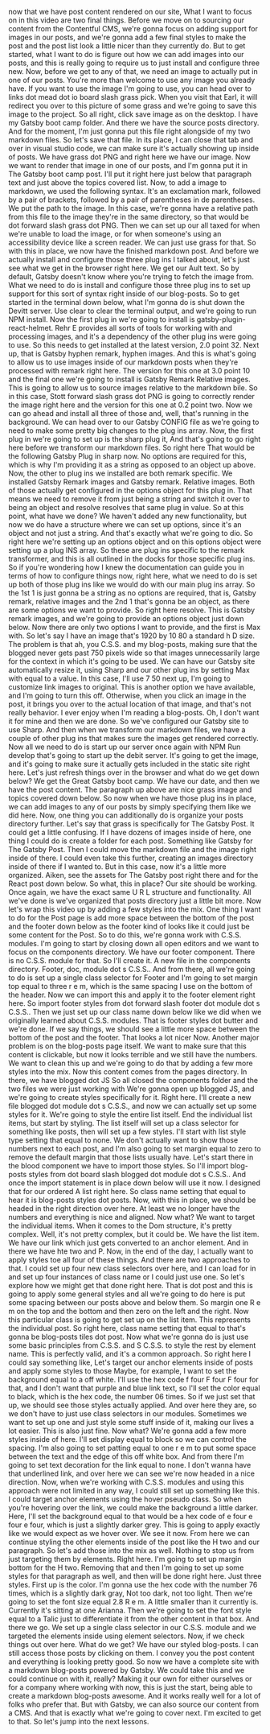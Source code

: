 now that we have post content rendered on our site, What I want to focus on in this video are two final things. Before we move on to sourcing our content from the Contentful CMS, we're gonna focus on adding support for images in our posts, and we're gonna add a few final styles to make the post and the post list look a little nicer than they currently do. But to get started, what I want to do is figure out how we can add images into our posts, and this is really going to require us to just install and configure three new. Now, before we get to any of that, we need an image to actually put in one of our posts. You're more than welcome to use any image you already have. If you want to use the image I'm going to use, you can head over to links dot mead dot io board slash grass pick. When you visit that Earl, it will redirect you over to this picture of some grass and we're going to save this image to the project. So all right, click save image as on the desktop. I have my Gatsby boot camp folder. And there we have the source posts directory. And for the moment, I'm just gonna put this file right alongside of my two markdown files. So let's save that file. In its place, I can close that tab and over in visual studio code, we can make sure it's actually showing up inside of posts. We have grass dot PNG and right here we have our image. Now we want to render that image in one of our posts, and I'm gonna put it in The Gatsby boot camp post. I'll put it right here just below that paragraph text and just above the topics covered list. Now, to add a image to markdown, we used the following syntax. It's an exclamation mark, followed by a pair of brackets, followed by a pair of parentheses in de parentheses. We put the path to the image. In this case, we're gonna have a relative path from this file to the image they're in the same directory, so that would be dot forward slash grass dot PNG. Then we can set up our all taxed for when we're unable to load the image, or for when someone's using an accessibility device like a screen reader. We can just use grass for that. So with this in place, we now have the finished markdown post. And before we actually install and configure those three plug ins I talked about, let's just see what we get in the browser right here. We get our Ault text. So by default, Gatsby doesn't know where you're trying to fetch the image from. What we need to do is install and configure those three plug ins to set up support for this sort of syntax right inside of our blog-posts. So to get started in the terminal down below, what I'm gonna do is shut down the Devitt server. Use clear to clear the terminal output, and we're going to run NPM install. Now the first plug in we're going to install is gatsby-plugin-react-helmet. Rehr E provides all sorts of tools for working with and processing images, and it's a dependency of the other plug ins were going to use. So this needs to get installed at the latest version, 2.0 point 32. Next up, that is Gatsby hyphen remark, hyphen images. And this is what's going to allow us to use images inside of our markdown posts when they're processed with remark right here. The version for this one at 3.0 point 10 and the final one we're going to install is Gatsby Remark Relative images. This is going to allow us to source images relative to the markdown bile. So in this case, Stott forward slash grass dot PNG is going to correctly render the image right here and the version for this one at 0.2 point two. Now we can go ahead and install all three of those and, well, that's running in the background. We can head over to our Gatsby CONFIG file as we're going to need to make some pretty big changes to the plug ins array. Now, the first plug in we're going to set up is the sharp plug it, And that's going to go right here before we transform our markdown files. So right here That would be the following Gatsby Plug in sharp now. No options are required for this, which is why I'm providing it as a string as opposed to an object up above. Now, the other to plug ins we installed are both remark specific. We installed Gatsby Remark images and Gatsby remark. Relative images. Both of those actually get configured in the options object for this plug in. That means we need to remove it from just being a string and switch it over to being an object and resolve resolves that same plug in value. So at this point, what have we done? We haven't added any new functionality, but now we do have a structure where we can set up options, since it's an object and not just a string. And that's exactly what we're going to dio. So right here we're setting up an options object and on this options object were setting up a plug INS array. So these are plug ins specific to the remark transformer, and this is all outlined in the docks for those specific plug ins. So if you're wondering how I knew the documentation can guide you in terms of how to configure things now, right here, what we need to do is set up both of those plug ins like we would do with our main plug ins array. So the 1st 1 is just gonna be a string as no options are required, that is, Gatsby remark, relative images and the 2nd 1 that's gonna be an object, as there are some options we want to provide. So right here resolve. This is Gatsby remark images, and we're going to provide an options object just down below. Now there are only two options I want to provide, and the first is Max with. So let's say I have an image that's 1920 by 10 80 a standard h D size. The problem is that ah, you C.S.S. and my blog-posts, making sure that the blogged never gets past 750 pixels wide so that images unnecessarily large for the context in which it's going to be used. We can have our Gatsby site automatically resize it, using Sharp and our other plug ins by setting Max with equal to a value. In this case, I'll use 7 50 next up, I'm going to customize link images to original. This is another option we have available, and I'm going to turn this off. Otherwise, when you click an image in the post, it brings you over to the actual location of that image, and that's not really behavior. I ever enjoy when I'm reading a blog-posts. Oh, I don't want it for mine and then we are done. So we've configured our Gatsby site to use Sharp. And then when we transform our markdown files, we have a couple of other plug ins that makes sure the images get rendered correctly. Now all we need to do is start up our server once again with NPM Run develop that's going to start up the debit server. It's going to get the image, and it's going to make sure it actually gets included in the static site right here. Let's just refresh things over in the browser and what do we get down below? We get the Great Gatsby boot camp. We have our date, and then we have the post content. The paragraph up above are nice grass image and topics covered down below. So now when we have those plug ins in place, we can add images to any of our posts by simply specifying them like we did here. Now, one thing you can additionally do is organize your posts directory further. Let's say that grass is specifically for The Gatsby Post. It could get a little confusing. If I have dozens of images inside of here, one thing I could do is create a folder for each post. Something like Gatsby for The Gatsby Post. Then I could move the markdown file and the image right inside of there. I could even take this further, creating an images directory inside of there if I wanted to. But in this case, now it's a little more organized. Aiken, see the assets for The Gatsby post right there and for the React post down below. So what, this in place? Our site should be working. Once again, we have the exact same U R L structure and functionality. All we've done is we've organized that posts directory just a little bit more. Now let's wrap this video up by adding a few styles into the mix. One thing I want to do for the Post page is add more space between the bottom of the post and the footer down below as the footer kind of looks like it could just be some content for the Post. So to do this, we're gonna work with C.S.S. modules. I'm going to start by closing down all open editors and we want to focus on the components directory. We have our footer component. There is no C.S.S. module for that. So I'll create it. A new file in the components directory. Footer, doc, module dot s C.S.S.. And from there, all we're going to do is set up a single class selector for Footer and I'm going to set margin top equal to three r e m, which is the same spacing I use on the bottom of the header. Now we can import this and apply it to the footer element right here. So import footer styles from dot forward slash footer dot module dot s C.S.S.. Then we just set up our class name down below like we did when we originally learned about C.S.S. modules. That is footer styles dot butter and we're done. If we say things, we should see a little more space between the bottom of the post and the footer. That looks a lot nicer Now. Another major problem is on the blog-posts page itself. We want to make sure that this content is clickable, but now it looks terrible and we still have the numbers. We want to clean this up and we're going to do that by adding a few more styles into the mix. Now this content comes from the pages directory. In there, we have blogged dot JS So all closed the components folder and the two files we were just working with We're gonna open up blogged JS, and we're going to create styles specifically for it. Right here. I'll create a new file blogged dot module dot s C.S.S., and now we can actually set up some styles for it. We're going to style the entire list itself. End the individual list items, but start by styling. The list itself will set up a class selector for something like posts, then will set up a few styles. I'll start with list style type setting that equal to none. We don't actually want to show those numbers next to each post, and I'm also going to set margin equal to zero to remove the default margin that those lists usually have. Let's start there in the blood component we have to import those styles. So I'll import blog-posts styles from dot board slash blogged dot module dot s C.S.S.. And once the import statement is in place down below will use it now. I designed that for our ordered A list right here. So class name setting that equal to hear it is blog-posts styles dot posts. Now, with this in place, we should be headed in the right direction over here. At least we no longer have the numbers and everything is nice and aligned. Now what? We want to target the individual items. When it comes to the Dom structure, it's pretty complex. Well, it's not pretty complex, but it could be. We have the list item. We have our link which just gets converted to an anchor element. And in there we have hte two and P. Now, in the end of the day, I actually want to apply styles toe all four of these things. And there are two approaches to that. I could set up four new class selectors over here, and I can load for in and set up four instances of class name or I could just use one. So let's explore how we might get that done right here. That is dot post and this is going to apply some general styles and all we're going to do here is put some spacing between our posts above and below them. So margin one R e m on the top and the bottom and then zero on the left and the right. Now this particular class is going to get set up on the list item. This represents the individual post. So right here, class name setting that equal to that's gonna be blog-posts tiles dot post. Now what we're gonna do is just use some basic principles from C.S.S. and S C.S.S. to style the rest by element name. This is perfectly valid, and it's a common approach. So right here I could say something like, Let's target our anchor elements inside of posts and apply some styles to those Maybe, for example, I want to set the background equal to a off white. I'll use the hex code f four F four F four for that, and I don't want that purple and blue link text, so I'll set the color equal to black, which is the hex code, the number 06 times. So if we just set that up, we should see those styles actually applied. And over here they are, so we don't have to just use class selectors in our modules. Sometimes we want to set up one and just style some stuff inside of it, making our lives a lot easier. This is also just fine. Now what? We're gonna add a few more styles inside of here. I'll set display equal to block so we can control the spacing. I'm also going to set patting equal to one r e m to put some space between the text and the edge of this off white box. And from there I'm going to set text decoration for the link equal to none. I don't wanna have that underlined link, and over here we can see we're now headed in a nice direction. Now, when we're working with C.S.S. modules and using this approach were not limited in any way, I could still set up something like this. I could target anchor elements using the hover pseudo class. So when you're hovering over the link, we could make the background a little darker. Here, I'll set the background equal to that would be a hex code of e four e four e four, which is just a slightly darker grey. This is going to apply exactly like we would expect as we hover over. We see it now. From here we can continue styling the other elements inside of the post like the H two and our paragraph. So let's add those into the mix as well. Nothing to stop us from just targeting them by elements. Right here. I'm going to set up margin bottom for the H two. Removing that and then I'm going to set up some styles for that paragraph as well, and then will be done right here. Just three styles. First up is the color. I'm gonna use the hex code with the number 76 times, which is a slightly dark gray, Not too dark, not too light. Then we're going to set the font size equal 2.8 R e m. A little smaller than it currently is. Currently it's sitting at one Arianna. Then we're going to set the font style equal to a Talic just to differentiate it from the other content in that box. And there we go. We set up a single class selector in our C.S.S. module and we targeted the elements inside using element selectors. Now, if we check things out over here. What do we get? We have our styled blog-posts. I can still access those posts by clicking on them. I convey you the post content and everything is looking pretty good. So now we have a complete site with a markdown blog-posts powered by Gatsby. We could take this and we could continue on with it, really? Making it our own for either ourselves or for a company where working with now, this is just the start, being able to create a markdown blog-posts awesome. And it works really well for a lot of folks who prefer that. But with Gatsby, we can also source our content from a CMS. And that is exactly what we're going to cover next. I'm excited to get to that. So let's jump into the next lessons.